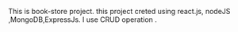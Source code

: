 This is book-store project.
this project creted using react.js, nodeJS ,MongoDB,ExpressJs.
I use CRUD operation .
